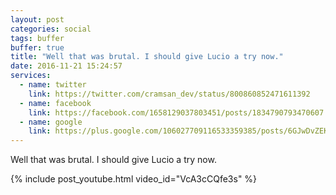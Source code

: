 ```yaml
---
layout: post
categories: social
tags: buffer
buffer: true
title: "Well that was brutal. I should give Lucio a try now."
date: 2016-11-21 15:24:57
services: 
  - name: twitter
    link: https://twitter.com/cramsan_dev/status/800860852471611392
  - name: facebook
    link: https://facebook.com/1658129037803451/posts/1834790793470607
  - name: google
    link: https://plus.google.com/106027709116533359385/posts/6GJwDvZEKEY
---
```


Well that was brutal. I should give Lucio a try now. 

{% include post_youtube.html video_id="VcA3cCQfe3s" %}
